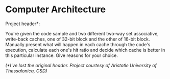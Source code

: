 # Computer Architecture

Project header\*:

You're given the code sample and two different two-way set associative, write-back caches, one of 32-bit block and the other of 16-bit block.
Manually present what will happen in each cache through the code's execution, calculate each one's hit ratio and decide which cache is better
in this particular instance. Give reasons for your choice.

*(\*I've lost the original header. Project courtesy of Aristotle University of Thessalonica, CSD)*
